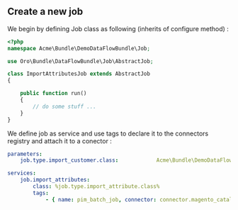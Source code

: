Create a new job
----------------

We begin by defining Job class as following (inherits of configure method) :
```php
<?php
namespace Acme\Bundle\DemoDataFlowBundle\Job;

use Oro\Bundle\DataFlowBundle\Job\AbstractJob;

class ImportAttributesJob extends AbstractJob
{

    public function run()
    {
        // do some stuff ...
    }
}

```

We define job as service and use tags to declare it to the connectors registry and attach it to a conector :
```yaml
parameters:
    job.type.import_customer.class:            Acme\Bundle\DemoDataFlowBundle\Job\ImportCustomersJob

services:
    job.import_attributes:
        class: %job.type.import_attribute.class%
        tags:
            - { name: pim_batch_job, connector: connector.magento_catalog}
```
